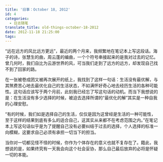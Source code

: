 ```yaml
---
title: '旧事：October 18, 2012'
id: 4
categories:
  - 日志随笔
translate_title: old-things-october-18-2012
date: 2012-11-18 21:25:00
tags:
---
```


“远在远方的风比远方更远”，最近的两个月来，我频繁地在笔记本上写这段话。海子的诗，张慧生的曲，周云蓬的编曲，一个个符号串接起来的是我对过去的记忆。曾几何时，我们自比为云游世界的风，可当我们走到了远方的远方，却发现自己找不到了回家的路。

在一张被卷成团又被再次展开的纸上，我找到了这样一句话：生活没有最优解，与其煞费苦心地去最优化自己的生活状态，不如满怀好奇心地去经历生活的各种可能性。这句话应该写于两个月前，此刻我已经忘了写这句话的动机。而当下我想说的是：在生活没有多少选择的时候，被迫去选择所谓的“最优化的解”其实是一种自我的心理安慰。

“有的时候，我们如是选择自己的生活，仅仅是因为这曾经是生活的一种可能性，至于这样的结果到底有多么的适合自己，这其实从来都不在考虑范围之内。”在笔记本上写这句话似乎是为了提醒自己没有必要纠结于过去的选择，个人选择的标准一向模糊，这要求自己必须有承担一切当下的担当。

当你对一切都见怪不怪的时候，你作为个体存在的意义也就不复存在了。籍此，我想说的是，如果终究有一天我会向这个社会妥协，那么自己最后放弃的必将是怀疑一切的本能。